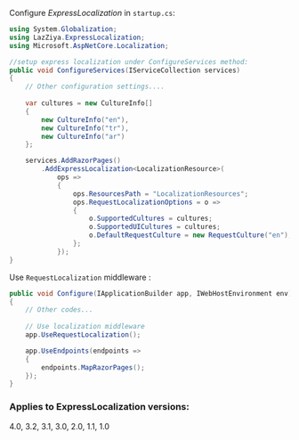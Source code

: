 Configure _ExpressLocalization_ in `startup.cs`:
````csharp
using System.Globalization;
using LazZiya.ExpressLocalization;
using Microsoft.AspNetCore.Localization;

//setup express localization under ConfigureServices method:
public void ConfigureServices(IServiceCollection services)
{
    // Other configuration settings....
    
    var cultures = new CultureInfo[]
    {
        new CultureInfo("en"),
        new CultureInfo("tr"),
        new CultureInfo("ar")
    };

    services.AddRazorPages()
        .AddExpressLocalization<LocalizationResource>(
            ops =>
            {
                ops.ResourcesPath = "LocalizationResources";
                ops.RequestLocalizationOptions = o =>
                {
                    o.SupportedCultures = cultures;
                    o.SupportedUICultures = cultures;
                    o.DefaultRequestCulture = new RequestCulture("en");
                };
            });
}
````

Use `RequestLocalization` middleware :
````csharp
public void Configure(IApplicationBuilder app, IWebHostEnvironment env)
{
    // Other codes...
    
    // Use localization middleware
    app.UseRequestLocalization();

    app.UseEndpoints(endpoints =>
    {
        endpoints.MapRazorPages();
    });
}
````

### Applies to ExpressLocalization versions:
 4.0, 3.2, 3.1, 3.0, 2.0, 1.1, 1.0